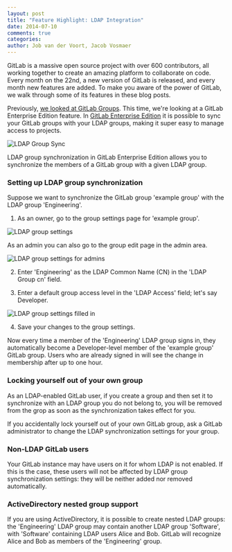 ```yaml
---
layout: post
title: "Feature Highlight: LDAP Integration"
date: 2014-07-10
comments: true
categories:
author: Job van der Voort, Jacob Vosmaer
---
```


GitLab is a massive open source project with over 600 contributors, all working together to create an amazing platform to collaborate on code. Every month on the 22nd, a new version of GitLab is released, and every month new features are added.
To make you aware of the power of GitLab, we walk through some of its features in these blog posts.

Previously, [we looked at GitLab Groups](https://about.gitlab.com/2014/06/30/feature-highlight-groups/). This time, we're looking at a GitLab Enterprise Edition feature.
In [GitLab Enterprise Edition](https://about.gitlab.com/gitlab-ee/) it is possible to sync your GitLab groups with your LDAP groups, making it super easy to manage access to projects.

![LDAP Group Sync](/images/feature_ldap_sync/select_group_cn.png)

<!--more-->

LDAP group synchronization in GitLab Enterprise Edition allows you to synchronize the members of a GitLab group with a given LDAP group.

### Setting up LDAP group synchronization

Suppose we want to synchronize the GitLab group 'example group' with the LDAP group 'Engineering'.

1. As an owner, go to the group settings page for 'example group'.

![LDAP group settings](/images/feature_ldap_sync/select_group_cn.png)

As an admin you can also go to the group edit page in the admin area.

![LDAP group settings for admins](/images/feature_ldap_sync/select_group_cn_admin.png)

2. Enter 'Engineering' as the LDAP Common Name (CN) in the 'LDAP Group cn' field.

3. Enter a default group access level in the 'LDAP Access' field; let's say Developer.

![LDAP group settings filled in](/images/feature_ldap_sync/select_group_cn_engineering.png)

4. Save your changes to the group settings.

Now every time a member of the 'Engineering' LDAP group signs in, they automatically become a Developer-level member of the 'example group' GitLab group. Users who are already signed in will see the change in membership after up to one hour.

### Locking yourself out of your own group

As an LDAP-enabled GitLab user, if you create a group and then set it to synchronize with an LDAP group you do not belong to, you will be removed from the grop as soon as the synchronization takes effect for you.

If you accidentally lock yourself out of your own GitLab group, ask a GitLab administrator to change the LDAP synchronization settings for your group.

### Non-LDAP GitLab users

Your GitLab instance may have users on it for whom LDAP is not enabled.
If this is the case, these users will not be affected by LDAP group synchronization settings: they will be neither added nor removed automatically.

### ActiveDirectory nested group support

If you are using ActiveDirectory, it is possible to create nested LDAP groups: the 'Engineering' LDAP group may contain another LDAP group 'Software', with 'Software' containing LDAP users Alice and Bob.
GitLab will recognize Alice and Bob as members of the 'Engineering' group.


